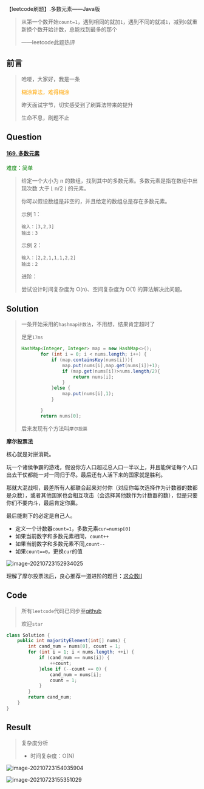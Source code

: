 【leetcode刷题】.多数元素——Java版

>从第一个数开始`count=1`，遇到相同的就加`1`，遇到不同的就减`1`，减到`0`就重新换个数开始计数，总能找到最多的那个
>
>——leetcode此题热评

## 前言

>哈喽，大家好，我是一条
>
><font color=orange>糊涂算法，难得糊涂</font>
>
>昨天面试字节，切实感受到了刷算法带来的提升
>
>生命不息，刷题不止

## Question

#### [169. 多数元素](https://leetcode-cn.com/problems/majority-element/)

<font color=green>难度：简单</font>

>给定一个大小为 n 的数组，找到其中的多数元素。多数元素是指在数组中出现次数 大于 ⌊ n/2 ⌋ 的元素。
>
>你可以假设数组是非空的，并且给定的数组总是存在多数元素。
>
> 
>
>示例 1：
>
>```
>输入：[3,2,3]
>输出：3
>```
>
>
>示例 2：
>
>```
>输入：[2,2,1,1,1,2,2]
>输出：2
>```
>
>
>
>
>进阶：
>
>尝试设计时间复杂度为 O(n)、空间复杂度为 O(1) 的算法解决此问题。
>

## Solution

>一条开始采用的`hashmap计数法`，不用想，结果肯定超时了
>
>足足`17ms`
>
>```java
>HashMap<Integer, Integer> map = new HashMap<>();
>        for (int i = 0; i < nums.length; i++) {
>            if (map.containsKey(nums[i])){
>                map.put(nums[i],map.get(nums[i])+1);
>                if (map.get(nums[i])>nums.length/2){
>                    return nums[i];
>                }
>            }else {
>                map.put(nums[i],1);
>            }
>
>        }
>        return nums[0];
>
>```
>
>后来发现有个方法叫`摩尔投票`

**摩尔投票法**

核心就是对拼消耗。

玩一个诸侯争霸的游戏，假设你方人口超过总人口一半以上，并且能保证每个人口出去干仗都能一对一同归于尽。最后还有人活下来的国家就是胜利。

那就大混战呗，最差所有人都联合起来对付你（对应你每次选择作为计数器的数都是众数），或者其他国家也会相互攻击（会选择其他数作为计数器的数），但是只要你们不要内斗，最后肯定你赢。

最后能剩下的必定是自己人。

- 定义一个计数器`count=1`，多数元素`cur=numsp[0]`
- 如果当前数字和多数元素相同，`count++`
- 如果当前数字和多数元素不同,`count--`
- 如果`count==0`，更换`cur`的值

![image-20210723152934025](D:\Download\typoraPic\image-20210723152934025.png)

理解了摩尔投票法后，良心推荐一道进阶的题目：[求众数Ⅱ](https://leetcode-cn.com/problems/majority-element-ii/)

## Code

>所有`leetcode`代码已同步至[github](https://github.com/lbsys/leetcode/tree/master/src/leetcode/editor/cn)
>
>欢迎`star`

```java
class Solution {
    public int majorityElement(int[] nums) {
        int cand_num = nums[0], count = 1;
        for (int i = 1; i < nums.length; ++i) {
            if (cand_num == nums[i]) {
                ++count;
            }else if (--count == 0) {
                cand_num = nums[i];
                count = 1;
            }
        }
        return cand_num;
    }
}
```

## Result

> 复杂度分析
>
> - 时间复杂度：O(N) 

![image-20210723154035904](D:\Download\typoraPic\image-20210723154035904.png)

![image-20210723155351029](https://yitiaoit.oss-cn-beijing.aliyuncs.com/img/image-20210723155351029.png)